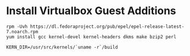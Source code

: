 # Install Virtualbox Guest Additions

```
rpm -Uvh https://dl.fedoraproject.org/pub/epel/epel-release-latest-7.noarch.rpm
yum install gcc kernel-devel kernel-headers dkms make bzip2 perl

KERN_DIR=/usr/src/kernels/`uname -r`/build

```
